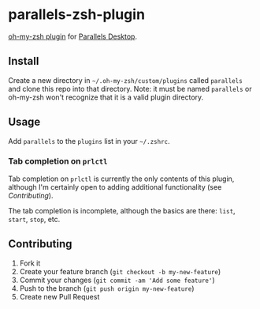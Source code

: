 parallels-zsh-plugin
====================

[oh-my-zsh plugin](https://github.com/robbyrussell/oh-my-zsh) for [Parallels Desktop](http://www.parallels.com/products/desktop/).

## Install

Create a new directory in `~/.oh-my-zsh/custom/plugins` called `parallels` and clone this repo into that directory. Note: it must be named `parallels` or oh-my-zsh won't recognize that it is a valid plugin directory.

## Usage

Add `parallels` to the `plugins` list in your `~/.zshrc`.

### Tab completion on `prlctl`

Tab completion on `prlctl` is currently the only contents of this plugin, although I'm certainly open to adding additional functionality (see _Contributing_).

The tab completion is incomplete, although the basics are there: `list`, `start`, `stop`, etc.

## Contributing

1. Fork it
2. Create your feature branch (`git checkout -b my-new-feature`)
3. Commit your changes (`git commit -am 'Add some feature'`)
4. Push to the branch (`git push origin my-new-feature`)
5. Create new Pull Request
